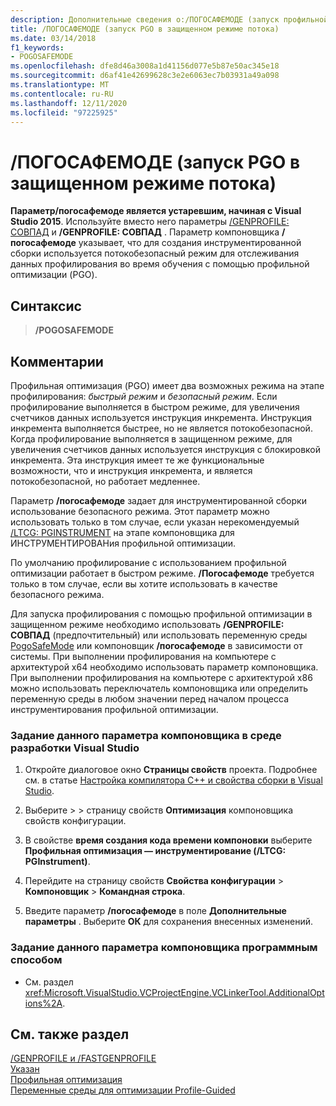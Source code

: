 ```yaml
---
description: Дополнительные сведения о:/ПОГОСАФЕМОДЕ (запуск профильной оптимизации в потокобезопасный режим)
title: /ПОГОСАФЕМОДЕ (запуск PGO в защищенном режиме потока)
ms.date: 03/14/2018
f1_keywords:
- POGOSAFEMODE
ms.openlocfilehash: dfe8d46a3008a1d41156d077e5b87e50ac345e18
ms.sourcegitcommit: d6af41e42699628c3e2e6063ec7b03931a49a098
ms.translationtype: MT
ms.contentlocale: ru-RU
ms.lasthandoff: 12/11/2020
ms.locfileid: "97225925"
---
```

# <a name="pogosafemode-run-pgo-in-thread-safe-mode"></a>/ПОГОСАФЕМОДЕ (запуск PGO в защищенном режиме потока)

**Параметр/погосафемоде является устаревшим, начиная с Visual Studio 2015**. Используйте вместо него параметры [/GENPROFILE: СОВПАД](genprofile-fastgenprofile-generate-profiling-instrumented-build.md) и **/GENPROFILE: СОВПАД** . Параметр компоновщика **/погосафемоде** указывает, что для создания инструментированной сборки используется потокобезопасный режим для отслеживания данных профилирования во время обучения с помощью профильной оптимизации (PGO).

## <a name="syntax"></a>Синтаксис

> **/POGOSAFEMODE**

## <a name="remarks"></a>Комментарии

Профильная оптимизация (PGO) имеет два возможных режима на этапе профилирования: *быстрый режим* и *безопасный режим*. Если профилирование выполняется в быстром режиме, для увеличения счетчиков данных используется инструкция инкремента. Инструкция инкремента выполняется быстрее, но не является потокобезопасной. Когда профилирование выполняется в защищенном режиме, для увеличения счетчиков данных используется инструкция с блокировкой инкремента. Эта инструкция имеет те же функциональные возможности, что и инструкция инкремента, и является потокобезопасной, но работает медленнее.

Параметр **/погосафемоде** задает для инструментированной сборки использование безопасного режима. Этот параметр можно использовать только в том случае, если указан нерекомендуемый [/LTCG: PGINSTRUMENT](ltcg-link-time-code-generation.md) на этапе компоновщика для ИНСТРУМЕНТИРОВАНия профильной оптимизации.

По умолчанию профилирование с использованием профильной оптимизации работает в быстром режиме. **/Погосафемоде** требуется только в том случае, если вы хотите использовать в качестве безопасного режима.

Для запуска профилирования с помощью профильной оптимизации в защищенном режиме необходимо использовать **/GENPROFILE: СОВПАД** (предпочтительный) или использовать переменную среды [PogoSafeMode](../environment-variables-for-profile-guided-optimizations.md) или компоновщик **/погосафемоде** в зависимости от системы. При выполнении профилирования на компьютере с архитектурой x64 необходимо использовать параметр компоновщика. При выполнении профилирования на компьютере с архитектурой x86 можно использовать переключатель компоновщика или определить переменную среды в любом значении перед началом процесса инструментирования профильной оптимизации.

### <a name="to-set-this-linker-option-in-the-visual-studio-development-environment"></a>Задание данного параметра компоновщика в среде разработки Visual Studio

1. Откройте диалоговое окно **Страницы свойств** проекта. Подробнее см. в статье [Настройка компилятора C++ и свойства сборки в Visual Studio](../working-with-project-properties.md).

1. Выберите   >    >  страницу свойств **Оптимизация** компоновщика свойств конфигурации.

1. В свойстве **время создания кода времени компоновки** выберите **Профильная оптимизация — инструментирование (/LTCG: PGInstrument)**.

1. Перейдите на страницу свойств **Свойства конфигурации** > **Компоновщик** > **Командная строка**.

1. Введите параметр **/погосафемоде** в поле **Дополнительные параметры** . Выберите **ОК** для сохранения внесенных изменений.

### <a name="to-set-this-linker-option-programmatically"></a>Задание данного параметра компоновщика программным способом

- См. раздел <xref:Microsoft.VisualStudio.VCProjectEngine.VCLinkerTool.AdditionalOptions%2A>.

## <a name="see-also"></a>См. также раздел

[/GENPROFILE и /FASTGENPROFILE](genprofile-fastgenprofile-generate-profiling-instrumented-build.md)<br/>
[Указан](ltcg-link-time-code-generation.md)<br/>
[Профильная оптимизация](../profile-guided-optimizations.md)<br/>
[Переменные среды для оптимизации Profile-Guided](../environment-variables-for-profile-guided-optimizations.md)<br/>
